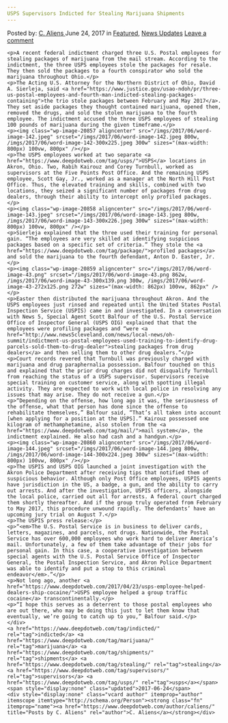 ```yaml
---
USPS Supervisors Indicted for Stealing Marijuana Shipments
---
```

<article class="post-listing post-20853 post type-post status-publish format-standard has-post-thumbnail hentry  tag-indicted tag-marijuana tag-shipments tag-stealing tag-supervisors tag-usps">
    <div class="post-inner">
        <span>Posted by: <a href="https://www.deepdotweb.com/author/caliens/" title="">C. Aliens </a></span>
    <span>June 24, 2017</span>
    <span>in <a href="https://www.deepdotweb.com/category/deepdot-news/" rel="category tag">Featured</a>, <a href="https://www.deepdotweb.com/category/news-updates/" rel="category tag">News Updates</a></span>
    <span><a href="https://www.deepdotweb.com/2017/06/24/usps-supervisors-indicted-stealing-marijuana-shipments/#respond">Leave a comment</a></span>
    </p>
    <div class="clear"></div>
    
    <p>A recent federal indictment charged three U.S. Postal employees for stealing packages of marijuana from the mail stream. According to the indictment, the three USPS employees stole the packages for resale. They then sold the packages to a fourth conspirator who sold the marijuana throughout Ohio.</p>
    <p>The Acting U.S. Attorney for the Northern District of Ohio, David A. Sierleja, said <a href="https://www.justice.gov/usao-ndoh/pr/three-us-postal-employees-and-fourth-man-indicted-stealing-packages-containing">the trio stole packages between February and May 2017</a>. They set aside packages they thought contained marijuana, opened them, removed the drugs, and sold the stolen marijuana to the fourth employee. The indictment accused the three USPS employees of stealing 100 pounds of marijuana during the given timeframe.</p>
    <p><img class="wp-image-20857 aligncenter" src="/imgs/2017/06/word-image-142.jpeg" srcset="/imgs/2017/06/word-image-142.jpeg 800w, /imgs/2017/06/word-image-142-300x225.jpeg 300w" sizes="(max-width: 800px) 100vw, 800px" /></p>
    <p>The USPS employees worked at two separate <a href="https://www.deepdotweb.com/tag/usps/">USPS</a> locations in Akron, Ohio. Two, Rabih Kairouz and Corey Turnbull, worked as supervisors at the Five Points Post Office. And the remaining USPS employee, Scott Gay, Jr., worked as a manager at the North Hill Post Office. Thus, the elevated training and skills, combined with two locations, they seized a significant number of packages from drug dealers, through their ability to intercept only profiled packages.</p>
    <p><img class="wp-image-20858 aligncenter" src="/imgs/2017/06/word-image-143.jpeg" srcset="/imgs/2017/06/word-image-143.jpeg 800w, /imgs/2017/06/word-image-143-300x226.jpeg 300w" sizes="(max-width: 800px) 100vw, 800px" /></p>
    <p>Sierleja explained that the three used their training for personal gain. “The employees are very skilled at identifying suspicious packages based on a specific set of criteria.” They stole the <a href="https://www.deepdotweb.com/tag/package/">profiled packages</a> and sold the marijuana to the fourth defendant, Anton D. Easter, Jr.</p>
    <p><img class="wp-image-20859 aligncenter" src="/imgs/2017/06/word-image-43.png" srcset="/imgs/2017/06/word-image-43.png 862w, /imgs/2017/06/word-image-43-300x139.png 300w, /imgs/2017/06/word-image-43-272x125.png 272w" sizes="(max-width: 862px) 100vw, 862px" /></p>
    <p>Easter then distributed the marijuana throughout Akron. And the USPS employees just rinsed and repeated until the United States Postal Inspection Service (USPIS) came in and investigated. In a conversation with News 5, Special Agent Scott Balfour of the U.S. Postal Service Office of Inspector General (USPS OIG) explained that that the employees were profiling packages and “were <a href="http://www.news5cleveland.com/news/local-news/oh-summit/indictment-us-postal-employees-used-training-to-identify-drug-parcels-sold-them-to-drug-dealer">stealing packages from drug dealers</a> and then selling them to other drug dealers.”</p>
    <p>Court records revered that Turnbull was previously charged with marijuana and drug paraphernalia possession. Balfour touched on this and explained that the prior drug charges did not disqualify Turnbull from reaching the status of a USPS supervisor. Supervisors receive special training on customer service, along with spotting illegal activity. They are expected to work with local police in resolving any issues that may arise. They do not receive a gun.</p>
    <p>“Depending on the offense, how long ago it was, the seriousness of the offense, what that person has done since the offense to rehabilitate themselves,” Balfour said, “That’s all taken into account [when applying for a position at the USPS].” Kairouz possessed one kilogram of methamphetamine, also stolen from the <a href="https://www.deepdotweb.com/tag/mail/">mail system</a>, the indictment explained. He also had cash and a handgun.</p>
    <p><img class="wp-image-20860 aligncenter" src="/imgs/2017/06/word-image-144.jpeg" srcset="/imgs/2017/06/word-image-144.jpeg 800w, /imgs/2017/06/word-image-144-300x224.jpeg 300w" sizes="(max-width: 800px) 100vw, 800px" /></p>
    <p>The USPIS and USPS OIG launched a joint investigation with the Akron Police Department after receiving tips that notified them of suspicious behavior. Although only Post Office employees, USPIS agents have jurisdiction in the US, a badge, a gun, and the ability to carry out arrests. And after the investigation, USPIS officers, alongside the local police, carried out all for arrests. A federal court charged them shortly thereafter. And if the group truly operated from February to May 2017, this procedure unwound rapidly. The defendants’ have an upcoming jury trial on August 7.</p>
    <p>The USPIS press release:</p>
    <p>“<em>The U.S. Postal Service is in business to deliver cards, letters, magazines, and parcels, not drugs. Nationwide, the Postal Service has over 600,000 employees who work hard to deliver America’s mail. Unfortunately, a few of them take advantage of their jobs for personal gain. In this case, a cooperative investigation between special agents with the U.S. Postal Service Office of Inspector General, the Postal Inspection Service, and Akron Police Department was able to identify and put a stop to this criminal endeavor</em>.”</p>
    <p>Not long ago, another <a href="https://www.deepdotweb.com/2017/04/23/usps-employee-helped-dealers-ship-cocaine/">USPS employee helped a group traffic cocaine</a> transcontinentally.</p>
    <p>“I hope this serves as a deterrent to those postal employees who are out there, who may be doing this just to let them know that eventually, we’re going to catch up to you,” Balfour said.</p>
    </div>
    <a href="https://www.deepdotweb.com/tag/indicted/" rel="tag">indicted</a> <a href="https://www.deepdotweb.com/tag/marijuana/" rel="tag">marijuana</a> <a href="https://www.deepdotweb.com/tag/shipments/" rel="tag">shipments</a> <a href="https://www.deepdotweb.com/tag/stealing/" rel="tag">stealing</a> <a href="https://www.deepdotweb.com/tag/supervisors/" rel="tag">supervisors</a> <a href="https://www.deepdotweb.com/tag/usps/" rel="tag">usps</a></span> <span style="display:none" class="updated">2017-06-24</span>
    <div style="display:none" class="vcard author" itemprop="author" itemscope itemtype="http://schema.org/Person"><strong class="fn" itemprop="name"><a href="https://www.deepdotweb.com/author/caliens/" title="Posts by C. Aliens" rel="author">C. Aliens</a></strong></div>
    
